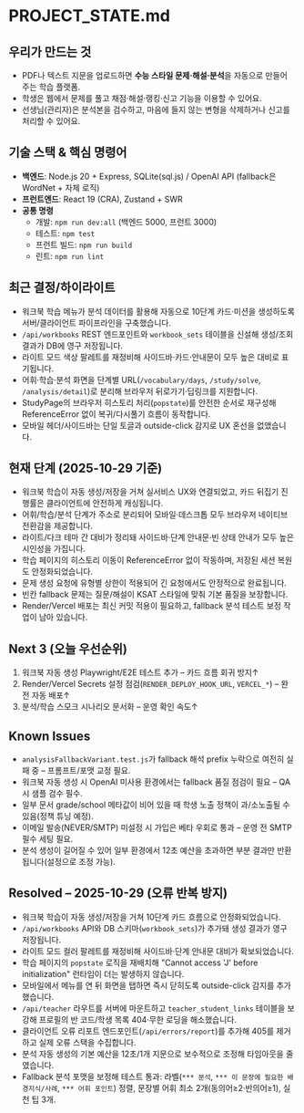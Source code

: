 # PROJECT_STATE.md

## 우리가 만드는 것
- PDF나 텍스트 지문을 업로드하면 **수능 스타일 문제·해설·분석**을 자동으로 만들어 주는 학습 플랫폼.
- 학생은 웹에서 문제를 풀고 채점·해설·랭킹·신고 기능을 이용할 수 있어요.
- 선생님(관리자)은 분석본을 검수하고, 마음에 들지 않는 변형을 삭제하거나 신고를 처리할 수 있어요.

## 기술 스택 & 핵심 명령어
- **백엔드**: Node.js 20 + Express, SQLite(sql.js) / OpenAI API (fallback은 WordNet + 자체 로직)
- **프런트엔드**: React 19 (CRA), Zustand + SWR
- **공통 명령**
  - 개발: `npm run dev:all` (백엔드 5000, 프런트 3000)
  - 테스트: `npm test`
  - 프런트 빌드: `npm run build`
  - 린트: `npm run lint`

## 최근 결정/하이라이트
- 워크북 학습 메뉴가 분석 데이터를 활용해 자동으로 10단계 카드·미션을 생성하도록 서버/클라이언트 파이프라인을 구축했습니다.
- `/api/workbooks` REST 엔드포인트와 `workbook_sets` 테이블을 신설해 생성/조회 결과가 DB에 영구 저장됩니다.
- 라이트 모드 색상 팔레트를 재정비해 사이드바·카드·안내문이 모두 높은 대비로 표기됩니다.
- 어휘·학습·분석 화면을 단계별 URL(`/vocabulary/days`, `/study/solve`, `/analysis/detail`)로 분리해 브라우저 뒤로가기·딥링크를 지원합니다.
- StudyPage의 브라우저 히스토리 처리(`popstate`)를 안전한 순서로 재구성해 ReferenceError 없이 복귀/다시풀기 흐름이 동작합니다.
- 모바일 헤더/사이드바는 단일 토글과 outside-click 감지로 UX 혼선을 없앴습니다.

## 현재 단계 (2025-10-29 기준)
- 워크북 학습이 자동 생성/저장을 거쳐 실서비스 UX와 연결되었고, 카드 뒤집기 진행률은 클라이언트에 안전하게 캐싱됩니다.
- 어휘/학습/분석 단계가 주소로 분리되어 모바일·데스크톱 모두 브라우저 네이티브 전환감을 제공합니다.
- 라이트/다크 테마 간 대비가 정리돼 사이드바·단계 안내문·빈 상태 안내가 모두 높은 시인성을 가집니다.
- 학습 페이지의 히스토리 이동이 ReferenceError 없이 작동하며, 저장된 세션 복원도 안정화되었습니다.
- 문제 생성 요청에 유형별 상한이 적용되어 긴 요청에서도 안정적으로 완료됩니다.
- 빈칸 fallback 문제는 질문/해설이 KSAT 스타일에 맞춰 기본 품질을 보장합니다.
- Render/Vercel 배포는 최신 커밋 적용이 필요하고, fallback 분석 테스트 보정 작업이 남아 있습니다.

## Next 3 (오늘 우선순위)
1. 워크북 자동 생성 Playwright/E2E 테스트 추가 – 카드 흐름 회귀 방지↑
2. Render/Vercel Secrets 설정 점검(`RENDER_DEPLOY_HOOK_URL`, `VERCEL_*`) – 완전 자동 배포↑
3. 분석/학습 스모크 시나리오 문서화 – 운영 확인 속도↑

## Known Issues
- `analysisFallbackVariant.test.js`가 fallback 해석 prefix 누락으로 여전히 실패 중 – 프롬프트/포맷 교정 필요.
- 워크북 자동 생성 시 OpenAI 미사용 환경에서는 fallback 품질 점검이 필요 – QA 시 샘플 검수 필수.
- 일부 문서 grade/school 메타값이 비어 있을 때 학생 노출 정책이 과/소노출될 수 있음(정책 튜닝 예정).
- 이메일 발송(NEVER/SMTP) 미설정 시 가입은 베타 우회로 통과 – 운영 전 SMTP 필수 세팅 필요.
- 분석 생성이 길어질 수 있어 일부 환경에서 12초 예산을 초과하면 부분 결과만 반환됩니다(설정으로 조정 가능).

## Resolved – 2025-10-29 (오류 반복 방지)
- 워크북 학습이 자동 생성/저장을 거쳐 10단계 카드 흐름으로 안정화되었습니다.
- `/api/workbooks` API와 DB 스키마(`workbook_sets`)가 추가돼 생성 결과가 영구 저장됩니다.
- 라이트 모드 컬러 팔레트를 재정비해 사이드바·단계 안내문 대비가 확보되었습니다.
- 학습 페이지의 `popstate` 로직을 재배치해 "Cannot access 'J' before initialization" 런타임이 더는 발생하지 않습니다.
- 모바일에서 메뉴를 연 뒤 화면을 탭하면 즉시 닫히도록 outside-click 감지를 추가했습니다.
- `/api/teacher` 라우트를 서버에 마운트하고 `teacher_student_links` 테이블을 보강해 프로필의 반 코드/학생 목록 404·무한 로딩을 해소했습니다.
- 클라이언트 오류 리포트 엔드포인트(`/api/errors/report`)를 추가해 405를 제거하고 실제 오류 스택을 수집합니다.
- 분석 자동 생성의 기본 예산을 12초/1개 지문으로 보수적으로 조정해 타임아웃을 줄였습니다.
- Fallback 분석 포맷을 보정해 테스트 통과: 라벨(`*** 분석`, `*** 이 문장에 필요한 배경지식/사례`, `*** 어휘 포인트`) 정렬, 문장별 어휘 최소 2개(동의어≥2·반의어≥1), 실천 팁 3개.
